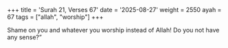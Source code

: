 +++
title = 'Surah 21, Verses 67'
date = '2025-08-27'
weight = 2550
ayah = 67
tags = ["allah", "worship"]
+++

Shame on you and whatever you worship instead of Allah! Do you not have any sense?”